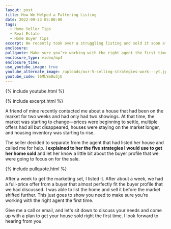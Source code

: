 ```yaml
---
layout: post
title: How We Helped a Faltering Listing
date: 2022-09-23 05:00:00
tags:
  - Home Seller Tips
  - Real Estate
  - Home Buyer Tips
excerpt: We recently took over a struggling listing and sold it soon after.
enclosure:
pullquote: Make sure you’re working with the right agent the first time.
enclosure_type: video/mp4
enclosure_time:
use_youtube_image: true
youtube_alternate_image: /uploads/our-5-selling-strategies-work---yt.jpg
youtube_code: l6MLYm0u3jU
---
```

{% include youtube.html %}

{% include excerpt.html %}

A friend of mine recently contacted me about a house that had been on the market for two weeks and had only had two showings. At that time, the market was starting to change—prices were beginning to settle, multiple offers had all but disappeared, houses were staying on the market longer, and housing inventory was starting to rise.&nbsp;

The seller decided to separate from the agent that had listed her house and called me for help. **I explained to her the five strategies I would use to get her home sold** and let her know a little bit about the buyer profile that we were going to focus on for the sale.

{% include pullquote.html %}

After a week to get the marketing set, I listed it. After about a week, we had a full-price offer from a buyer that almost perfectly fit the buyer profile that we had discussed. I was able to list the home and sell it before the market shifted further. This just goes to show you need to make sure you’re working with the right agent the first time.

Give me a call or email, and let's sit down to discuss your needs and come up with a plan to get your house sold right the first time. I look forward to hearing from you.